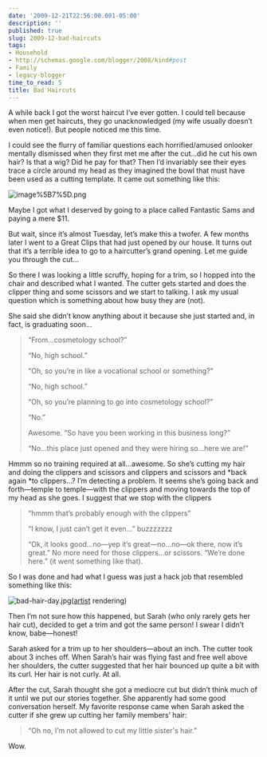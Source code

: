 ```yaml
---
date: '2009-12-21T22:56:00.001-05:00'
description: ''
published: true
slug: 2009-12-bad-haircuts
tags:
- Household
- http://schemas.google.com/blogger/2008/kind#post
- Family
- legacy-blogger
time_to_read: 5
title: Bad Haircuts
---
```



A while back I got the worst haircut I’ve ever gotten. I could tell because when men get haircuts, they go unacknowledged (my wife usually doesn’t even notice!). But people noticed me this time.

I could see the flurry of familiar questions each horrified/amused onlooker mentally dismissed when they first met me after the cut…did he cut his own hair? Is that a wig? Did he pay for that? Then I’d invariably see their eyes trace a circle around my head as they imagined the bowl that must have been used as a cutting template. It came out something like this:

![image%5B7%5D.png](image%5B7%5D.png)

Maybe I got what I deserved by going to a place called Fantastic Sams and paying a mere $11.

But wait, since it’s almost Tuesday, let’s make this a twofer. A few months later I went to a Great Clips that had just opened by our house. It turns out that it’s a terrible idea to go to a haircutter’s grand opening. Let me guide you through the cut…

So there I was looking a little scruffy, hoping for a trim, so I hopped into the chair and described what I wanted. The cutter gets started and does the clipper thing and some scissors and we start to talking. I ask my usual question which is something about how busy they are (not). 

She said she didn’t know anything about it because she just started and, in fact, is graduating soon…
<blockquote> 

“From…cosmetology school?”  

“No, high school.”  

“Oh, so you’re in like a vocational school or something?”  

“No, high school.”  

“Oh, so you’re planning to go into cosmetology school?”  

“No.”  

Awesome. “So have you been working in this business long?”  

“No…this place just opened and they were hiring so…here we are!”
</blockquote>

Hmmm so no training required at all…awesome. So she’s cutting my hair and doing the clippers and scissors and clippers and scissors and *back again *to clippers…? I’m detecting a problem. It seems she’s going back and forth—temple to temple—with the clippers and moving towards the top of my head as she goes. I suggest that we stop with the clippers
<blockquote> 

“hmmm that’s probably enough with the clippers”   

“I know, I just can’t get it even…” buzzzzzzz  

“Ok, it looks good…no—yep it’s great—no…no—ok there, now it’s great.” No more need for those clippers…or scissors. “We’re done here.” (it went something like that).
</blockquote>

So I was done and had what I guess was just a hack job that resembled something like this:  

![bad-hair-day.jpg](bad-hair-day.jpg)([artist](http://www.flickr.com/photos/fordbuchanan/3263291855/) rendering)

Then I’m not sure how this happened, but Sarah (who only rarely gets her hair cut), decided to get a trim and got the same person! I swear I didn’t know, babe—honest!

Sarah asked for a trim up to her shoulders—about an inch. The cutter took about 3 inches off. When Sarah’s hair was flying fast and free well above her shoulders, the cutter suggested that her hair bounced up quite a bit with its curl. Her hair is not curly. At all.

After the cut, Sarah thought she got a mediocre cut but didn’t think much of it until we put our stories together. She apparently had some good conversation herself. My favorite response came when Sarah asked the cutter if she grew up cutting her family members’ hair:
<blockquote> 

“Oh no, I’m not allowed to cut my little sister's hair.”
</blockquote>

Wow. 